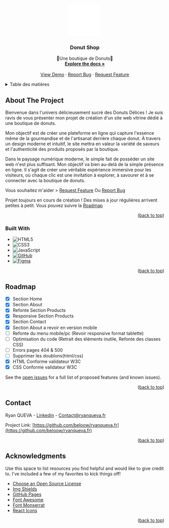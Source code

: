 <!-- Improved compatibility of back to top link: See: https://github.com/othneildrew/Best-README-Template/pull/73 -->
<a name="readme-top"></a>

<!-- PROJECT SHIELDS -->
<!--
*** I'm using markdown "reference style" links for readability.
*** Reference links are enclosed in brackets [ ] instead of parentheses ( ).
*** See the bottom of this document for the declaration of the reference variables
*** for contributors-url, forks-url, etc. This is an optional, concise syntax you may use.
*** https://www.markdownguide.org/basic-syntax/#reference-style-links
-->
<!-- [![Contributors][contributors-shield]][contributors-url]
[![Forks][forks-shield]][forks-url]
[![Stargazers][stars-shield]][stars-url]
[![Issues][issues-shield]][issues-url]
[![MIT License][license-shield]][license-url]
[![LinkedIn][linkedin-shield]][linkedin-url] -->


<!-- PROJECT LOGO -->
<br />
<div align="center">
  <a href="https://beloow.github.io/Design-Donuts-shop/">
    <img src="assets/img/branding/logo/logo-white.png" alt="Logo" width="100" height="100">
  </a>

  <h3 align="center">Donut Shop</h3>

  <p align="center">
    🍩Une boutique de Donuts🍩
    <br />
    <a href="https://github.com/beloow/Design-Donuts-shop/index.html"><strong>Explore the docs »</strong></a>
    <br />
    <br />
    <a target="_blank" href="https://beloow.github.io/Design-Donuts-shop/">View Demo</a>
    ·
    <a href="https://github.com/beloow/Design-Donuts-shop/issues">Report Bug</a>
    ·
    <a href="https://github.com/beloow/Design-Donuts-shop/issues">Request Feature</a>
  </p>
</div>

<!-- TABLE OF CONTENTS -->
<details>
  <summary>Table des matières</summary>
  <ol>
    <li>
      <a href="#about-the-project">About The Project</a>
      <ul>
        <li><a href="#built-with">Built With</a></li>
      </ul>
    </li>
    <li><a href="#roadmap">Roadmap</a></li>
    <li><a href="#contact">Contact</a></li>
    <li><a href="#acknowledgments">Acknowledgments</a></li>
  </ol>
</details>

<!-- ABOUT THE PROJECT -->
## About The Project

Bienvenue dans l'univers délicieusement sucré des Donuts Délices ! Je suis ravis de vous présenter mon projet de création d'un site web vitrine dédié à une boutique de donuts.

Mon objectif est de créer une plateforme en ligne qui capture l'essence même de la gourmandise et de l'artisanat derrière chaque donut. À travers un design moderne et intuitif, le site mettra en valeur la variété de saveurs et l'authenticité des produits proposés par la boutique.

Dans le paysage numérique moderne, le simple fait de posséder un site web n'est plus suffisant. Mon objectif va bien au-delà de la simple présence en ligne. Il s'agit de créer une véritable expérience immersive pour les visiteurs, où chaque clic est une invitation à explorer, à savourer et à se connecter avec la boutique de donuts.

Vous souhaitez m'aider > <a href="https://github.com/beloow/Design-Donuts-shop/issues">Request Feature</a> Ou <a href="https://github.com/beloow/Design-Donuts-shop/issues">Report Bug</a>

Projet toujours en cours de création ! Des mises à jour régulières arrivent petites à petit. Vous pouvez suivre la <a href="#roadmap">Roadmap</a>

<p align="right">(<a href="#readme-top">back to top</a>)</p>



### Built With

* ![HTML5][html5.com]
* ![CSS3][css3.com]
* ![JavaScript][javascript.com]
* [![GitHub][github.com]][github-url]
* [![Figma][figma.com]][figma-url]

<p align="right">(<a href="#readme-top">back to top</a>)</p>

<!-- ROADMAP -->
## Roadmap

- [x] Section Home
- [x] Section About
- [x] Refonte Section Products
- [x] Responsive Section Products
- [x] Section Contact
- [x] Section About a revoir en version mobile
- [ ] Refonte du menu mobile/pc (Revoir responsive format tablette)
- [ ] Optimisation du code (Retrait des éléments inutile, Refonte des classes CSS)
- [ ] Errors pages 404 & 500
- [ ] Supprimer les doublons(html/css)
- [x] HTML Conforme validateur W3C 
- [x] CSS Conforme validateur W3C 

See the [open issues](https://github.com/beloow/ryanqueva.fr/issues) for a full list of proposed features (and known issues).

<p align="right">(<a href="#readme-top">back to top</a>)</p>


<!-- CONTACT -->
## Contact

Ryan QUEVA - [Linkedin](https://www.linkedin.com/in/ryan-queva) - Contact@ryanqueva.fr

Project Link: [https://github.com/beloow/ryanqueva.fr](https://github.com/beloow/ryanqueva.fr)

<p align="right">(<a href="#readme-top">back to top</a>)</p>



<!-- ACKNOWLEDGMENTS -->
## Acknowledgments

Use this space to list resources you find helpful and would like to give credit to. I've included a few of my favorites to kick things off!

* [Choose an Open Source License](https://choosealicense.com)
* [Img Shields](https://shields.io)
* [GitHub Pages](https://pages.github.com)
* [Font Awesome](https://fontawesome.com)
* [Font Monserrat](https://fonts.google.com/specimen/Montserrat)
* [React Icons](https://react-icons.github.io/react-icons/search)

<p align="right">(<a href="#readme-top">back to top</a>)</p>



<!-- MARKDOWN LINKS & IMAGES -->
<!-- https://www.markdownguide.org/basic-syntax/#reference-style-links -->
[contributors-shield]: https://img.shields.io/github/contributors/othneildrew/Best-README-Template.svg?style=for-the-badge
[contributors-url]: https://github.com/beloow/ryanqueva.fr/contributors
[forks-shield]: https://img.shields.io/github/forks/othneildrew/Best-README-Template.svg?style=for-the-badge
[forks-url]: https://github.com/beloow/ryanqueva.fr/network/members
[stars-shield]: https://img.shields.io/github/stars/othneildrew/Best-README-Template.svg?style=for-the-badge
[stars-url]: https://github.com/othneildrew/Best-README-Template/stargazers
[issues-shield]: https://img.shields.io/github/issues/othneildrew/Best-README-Template.svg?style=for-the-badge
[issues-url]: https://github.com/othneildrew/Best-README-Template/issues
[license-shield]: https://img.shields.io/github/license/othneildrew/Best-README-Template.svg?style=for-the-badge
[license-url]: https://github.com/othneildrew/Best-README-Template/blob/master/LICENSE.txt
[linkedin-shield]: https://img.shields.io/badge/-LinkedIn-black.svg?style=for-the-badge&logo=linkedin&colorB=555
[linkedin-url]: https://www.linkedin.com/in/ryan-queva
[product-screenshot]: resources/img/icon.png
[Next.js]: https://img.shields.io/badge/next.js-000000?style=for-the-badge&logo=nextdotjs&logoColor=white
[Next-url]: https://nextjs.org/
[React.js]: https://img.shields.io/badge/React-20232A?style=for-the-badge&logo=react&logoColor=61DAFB
[React-url]: https://reactjs.org/
[Vue.js]: https://img.shields.io/badge/Vue.js-35495E?style=for-the-badge&logo=vuedotjs&logoColor=4FC08D
[Vue-url]: https://vuejs.org/
[Angular.io]: https://img.shields.io/badge/Angular-DD0031?style=for-the-badge&logo=angular&logoColor=white
[Angular-url]: https://angular.io/
[Svelte.dev]: https://img.shields.io/badge/Svelte-4A4A55?style=for-the-badge&logo=svelte&logoColor=FF3E00
[Svelte-url]: https://svelte.dev/
[Laravel.com]: https://img.shields.io/badge/Laravel-FF2D20?style=for-the-badge&logo=laravel&logoColor=white
[Laravel-url]: https://laravel.com
[Bootstrap.com]: https://img.shields.io/badge/Bootstrap-563D7C?style=for-the-badge&logo=bootstrap&logoColor=white
[Bootstrap-url]: https://getbootstrap.com
[JQuery.com]: https://img.shields.io/badge/jQuery-0769AD?style=for-the-badge&logo=jquery&logoColor=white
[JQuery-url]: https://jquery.com 
[figma.com]: https://img.shields.io/badge/figma-%23F24E1E.svg?style=for-the-badge&logo=figma&logoColor=white
[figma-url]: https://www.figma.com/
[github.com]: https://img.shields.io/badge/github-%23121011.svg?style=for-the-badge&logo=github&logoColor=white
[github-url]: https://www.github.com/
[html5.com]: https://img.shields.io/badge/html5-%23E34F26.svg?style=for-the-badge&logo=html5&logoColor=white
[css3.com]: https://img.shields.io/badge/css3-%231572B6.svg?style=for-the-badge&logo=css3&logoColor=white
[javascript.com]: https://img.shields.io/badge/javascript-%23323330.svg?style=for-the-badge&logo=javascript&logoColor=%23F7DF1E
